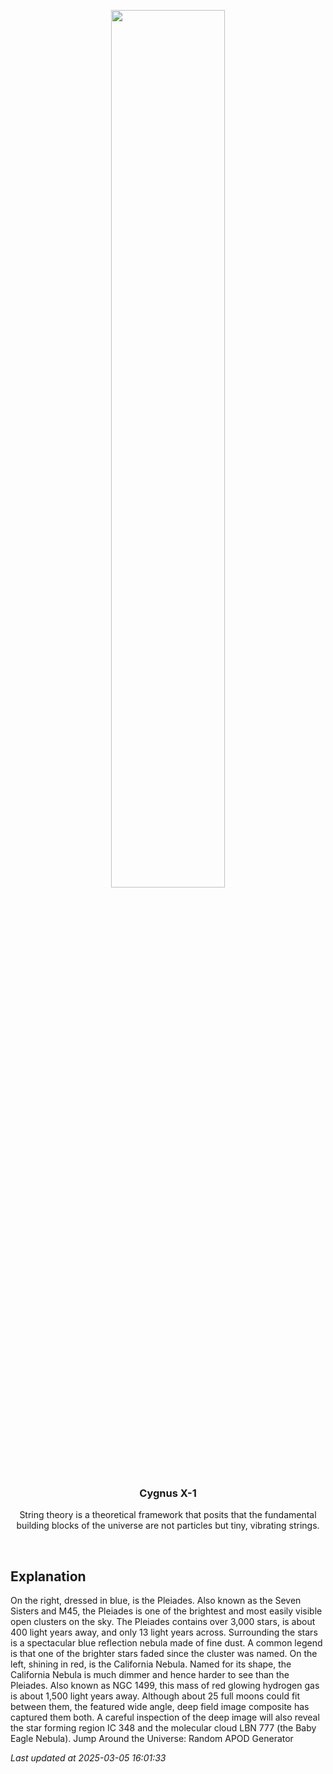 <p align='center'>
    <img src='https://apod.nasa.gov/apod/image/2503/California2Pleiades_Anderson_960.jpg' width='60%' />
    <h3 align="center">Cygnus X-1</h3>
    <p align="center">String theory is a theoretical framework that posits that the fundamental building blocks of the universe are not particles but tiny, vibrating strings.</p>
</p>
<br/>

Explanation
--
On the right, dressed in blue, is the Pleiades.  Also known as the Seven Sisters and M45, the Pleiades is one of the brightest and most easily visible open clusters on the sky. The Pleiades contains over 3,000 stars, is about 400 light years away, and only 13 light years across. Surrounding the stars is a spectacular blue reflection nebula made of fine dust.  A common legend is that one of the brighter stars faded since the cluster was named. On the left, shining in red, is the California Nebula.  Named for its shape, the California Nebula is much dimmer and hence harder to see than the Pleiades.  Also known as NGC 1499, this mass of red glowing hydrogen gas is about 1,500 light years away. Although about 25 full moons could fit between them, the featured wide angle, deep field image composite has captured them both.  A careful inspection of the deep image will also reveal the star forming region IC 348 and the molecular cloud LBN 777 (the Baby Eagle Nebula).    Jump Around the Universe: Random APOD Generator


*Last updated at 2025-03-05 16:01:33*
